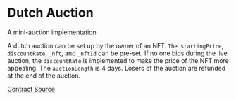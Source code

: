 # Dutch Auction

A mini-auction implementation

A dutch auction can be set up by the owner of an NFT. `The startingPrice`, `discountRate`, `_nft`, and `_nftId` can be pre-set. If no one bids during the live auction, the `discountRate` is implemented to make the price of the NFT more appealing. The `auctionLength` is 4 days. Losers of the auction are refunded at the end of the auction.

[Contract Source](src/mini-auction.sol)
